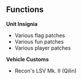 **Functions**
-

**Unit Insignia**
- Various flag patches
- Various fun patches
- Various player patches

**Vehicle Customs**
- Recon's LSV Mk. II (Qilin)
